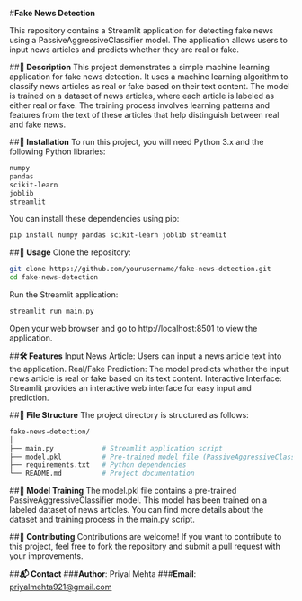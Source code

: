 #**Fake News Detection**

This repository contains a Streamlit application for detecting fake news using a PassiveAggressiveClassifier model. The application allows users to input news articles and predicts whether they are real or fake.

##**📌 Description**
This project demonstrates a simple machine learning application for fake news detection. It uses a machine learning algorithm to classify news articles as real or fake based on their text content. The model is trained on a dataset of news articles, where each article is labeled as either real or fake. The training process involves learning patterns and features from the text of these articles that help distinguish between real and fake news.

##**🚀 Installation**
To run this project, you will need Python 3.x and the following Python libraries:
```bash
numpy
pandas
scikit-learn
joblib
streamlit
```
You can install these dependencies using pip:

```bash
pip install numpy pandas scikit-learn joblib streamlit
```

##**📖 Usage**
Clone the repository:
```bash
git clone https://github.com/yourusername/fake-news-detection.git
cd fake-news-detection
```

Run the Streamlit application:
```bash
streamlit run main.py
```
Open your web browser and go to http://localhost:8501 to view the application.

##**🛠 Features**
Input News Article: Users can input a news article text into the application.
Real/Fake Prediction: The model predicts whether the input news article is real or fake based on its text content.
Interactive Interface: Streamlit provides an interactive web interface for easy input and prediction.

##**📂 File Structure**
The project directory is structured as follows:

```bash
fake-news-detection/
│
├── main.py            # Streamlit application script
├── model.pkl          # Pre-trained model file (PassiveAggressiveClassifier)
├── requirements.txt   # Python dependencies
└── README.md          # Project documentation
```

##**🤖 Model Training**
The model.pkl file contains a pre-trained PassiveAggressiveClassifier model. This model has been trained on a labeled dataset of news articles. You can find more details about the dataset and training process in the main.py script.

##**📝 Contributing**
Contributions are welcome! If you want to contribute to this project, feel free to fork the repository and submit a pull request with your improvements. 

##**📬 Contact**
###**Author**: Priyal Mehta
###**Email**: priyalmehta921@gmail.com
